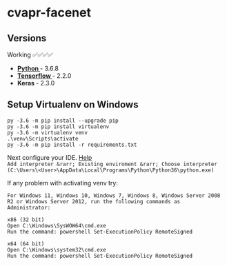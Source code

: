# cvapr-facenet

## Versions


Working ✅✅✅✅
- [<b> Python </b>](https://www.python.org/downloads/release/python-368/) - 3.6.8
- [<b> Tensorflow </b>](https://files.pythonhosted.org/packages/72/b8/2ef7057c956f1062ffab750a90a6bdcd3de127fb696fb64583c2dfe77aab/tensorflow-2.2.0-cp36-cp36m-win_amd64.whl) - 2.2.0
- <b> Keras </b> - 2.3.0

## Setup Virtualenv on Windows

```console
py -3.6 -m pip install --upgrade pip
py -3.6 -m pip install virtualenv
py -3.6 -m virtualenv venv
.\venv\Scripts\activate
py -3.6 -m pip install -r requirements.txt
```
Next configure your IDE. [Help](https://www.jetbrains.com/help/pycharm/creating-virtual-environment.html#env-requirements) <br>
`Add interpreter &rarr; Existing enviroment &rarr; Choose interpreter (C:\Users\<User>\AppData\Local\Programs\Python\Python36\python.exe)`

If any problem with activating venv try: 

```
For Windows 11, Windows 10, Windows 7, Windows 8, Windows Server 2008 R2 or Windows Server 2012, run the following commands as Administrator:

x86 (32 bit)
Open C:\Windows\SysWOW64\cmd.exe
Run the command: powershell Set-ExecutionPolicy RemoteSigned

x64 (64 bit)
Open C:\Windows\system32\cmd.exe
Run the command: powershell Set-ExecutionPolicy RemoteSigned
```
